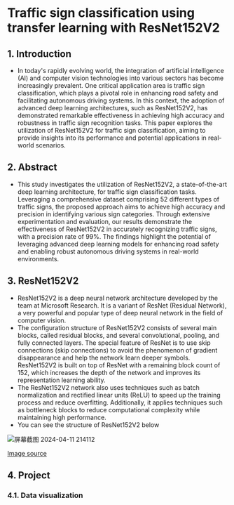 # **Traffic sign classification using transfer learning with ResNet152V2**

## **1. Introduction**
- In today's rapidly evolving world, the integration of artificial intelligence (AI) and computer vision technologies into various sectors has become increasingly prevalent. One critical application area is traffic sign classification, which plays a pivotal role in enhancing road safety and facilitating autonomous driving systems. In this context, the adoption of advanced deep learning architectures, such as ResNet152V2, has demonstrated remarkable effectiveness in achieving high accuracy and robustness in traffic sign recognition tasks. This paper explores the utilization of ResNet152V2 for traffic sign classification, aiming to provide insights into its performance and potential applications in real-world scenarios.

## **2. Abstract**
- This study investigates the utilization of ResNet152V2, a state-of-the-art deep learning architecture, for traffic sign classification tasks. Leveraging a comprehensive dataset comprising 52 different types of traffic signs, the proposed approach aims to achieve high accuracy and precision in identifying various sign categories. Through extensive experimentation and evaluation, our results demonstrate the effectiveness of ResNet152V2 in accurately recognizing traffic signs, with a precision rate of 99%. The findings highlight the potential of leveraging advanced deep learning models for enhancing road safety and enabling robust autonomous driving systems in real-world environments.

## **3. ResNet152V2**
- ResNet152V2 is a deep neural network architecture developed by the team at Microsoft Research. It is a variant of ResNet (Residual Network), a very powerful and popular type of deep neural network in the field of computer vision.
- The configuration structure of ResNet152V2 consists of several main blocks, called residual blocks, and several convolutional, pooling, and fully connected layers. The special feature of ResNet is to use skip connections (skip connections) to avoid the phenomenon of gradient disappearance and help the network learn deeper symbols. ResNet152V2 is built on top of ResNet with a remaining block count of 152, which increases the depth of the network and improves its representation learning ability.
- The ResNet152V2 network also uses techniques such as batch normalization and rectified linear units (ReLU) to speed up the training process and reduce overfitting. Additionally, it applies techniques such as bottleneck blocks to reduce computational complexity while maintaining high performance.
- You can see the structure of ResNet152V2 below

![屏幕截图 2024-04-11 214112](https://github.com/FPT-ThaiTuan/Traffic-sign-classification-using-transfer-learning-with-ResNet152V2/assets/105273233/d5d9b06e-e218-473b-a62c-c2e0ec8d092d)

[Image source](https://link.springer.com/article/10.1007/s40747-023-01271-5)

## **4. Project**
### **4.1. Data visualization**
